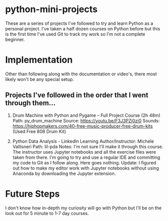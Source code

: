 # python-mini-projects
These are a series of projects I've followed to try and learn Python as a personal project. I've taken a half dozen courses on Python before but this is the first time I've used Git to track my work so I'm not a complete beginner.

# Implementation
Other than following along with the documentation or video's, there most likely won't be any special setup.

## Projects I've followed in the order that I went through them...

1. Drum Machine with Python and Pygame – Full Project Course (2h 48m)
Path: py_drum_machine
Source: https://youtu.be/F3J3PZj0zi0
Sounds: https://hiphopmakers.com/40-free-music-producer-free-drum-kits (Used Free 808 Drum Kit)

2. Python Data Analysis - LinkedIn Learning
Author/Instructor: Michele Vallisneri
Path: lil-pda
Notes: I'm not sure I'll make it through this course. The instructor uses Jupyter notebooks and all the exercise files were taken from there. I'm going to try and use a regular IDE and committing my code to Git as I follow along. Here goes nothing.
Update: I figured out how to make my editor work with Jupyter notebooks without using Anaconda by downloading the Jupyter extension.

# Future Steps
I don't know how in-depth my curiosity will go with Python but I'll be on the look out for 5 minute to 1-7 day courses.